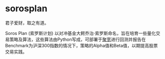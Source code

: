 # sorosplan

君子爱财，取之有道。

Soros Plan (索罗斯计划) 以对冲基金大鳄乔治·索罗斯命名，旨在培育一些量化交易策略及算法，这些算法由Python写成，可部署于[聚宽](http://joinquant.com)进行回测并报告在Benchmark为沪深300指数的情况下，策略的Alpha值和Beta值，以期提高股票交易实践。
